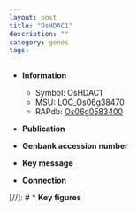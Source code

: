 ```yaml
---
layout: post
title: "OsHDAC1"
description: ""
category: genes
tags: 
---
```


* **Information**  
    + Symbol: OsHDAC1  
    + MSU: [LOC_Os06g38470](http://rice.uga.edu/cgi-bin/ORF_infopage.cgi?orf=LOC_Os06g38470)  
    + RAPdb: [Os06g0583400](http://rapdb.dna.affrc.go.jp/viewer/gbrowse_details/irgsp1?name=Os06g0583400)  

* **Publication**  

* **Genbank accession number**  

* **Key message**  

* **Connection**  

[//]: # * **Key figures**  


